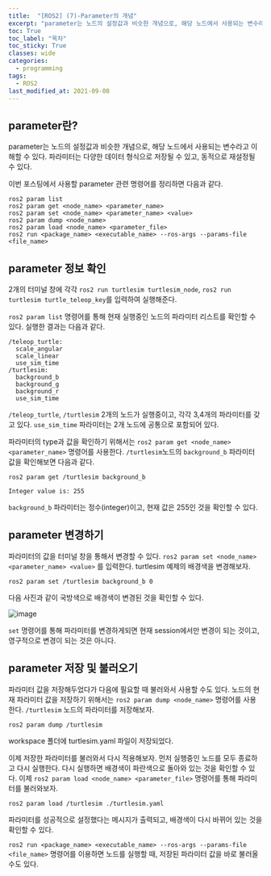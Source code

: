 ```yaml
---
title:  "[ROS2] (7)-Parameter의 개념"
excerpt: "parameter는 노드의 설정값과 비슷한 개념으로, 해당 노드에서 사용되는 변수라고 이해할 수 있다. 파라미터는 다양한 데이터 형식으로 저장될 수 있고, 동적으로 재설정될 수 있다."
toc: True
toc_label: "목차"
toc_sticky: True
classes: wide
categories:
  - programming
tags:
  - ROS2
last_modified_at: 2021-09-08
---
```


## parameter란?
parameter는 노드의 설정값과 비슷한 개념으로, 해당 노드에서 사용되는 변수라고 이해할 수 있다. 파라미터는 다양한 데이터 형식으로 저장될 수 있고, 동적으로 재설정될 수 있다.

이번 포스팅에서 사용할 parameter 관련 명령어를 정리하면 다음과 같다.

```
ros2 param list
ros2 param get <node_name> <parameter_name>
ros2 param set <node_name> <parameter_name> <value>
ros2 param dump <node_name>
ros2 param load <node_name> <parameter_file>
ros2 run <package_name> <executable_name> --ros-args --params-file <file_name>
```

## parameter 정보 확인
2개의 터미널 창에 각각 `ros2 run turtlesim turtlesim_node`, `ros2 run turtlesim turtle_teleop_key`를 입력하여 실행해준다.

`ros2 param list` 명령어를 통해 현재 실행중인 노드의 파라미터 리스트를 확인할 수 있다. 실행한 결과는 다음과 같다.

```
/teleop_turtle:
  scale_angular
  scale_linear
  use_sim_time
/turtlesim:
  background_b
  background_g
  background_r
  use_sim_time
```

`/teleop_turtle`, `/turtlesim` 2개의 노드가 실행중이고, 각각 3,4개의 파라미터를 갖고 있다. `use_sim_time` 파라미터는 2개 노드에 공통으로 포함되어 있다.

파라미터의 type과 값을 확인하기 위해서는 `ros2 param get <node_name> <parameter_name>` 명령어를 사용한다. `/turtlesim`노드의 `background_b` 파라미터 값을 확인해보면 다음과 같다.

```
ros2 param get /turtlesim background_b

Integer value is: 255
```

`background_b` 파라미터는 정수(integer)이고, 현재 값은 255인 것을 확인할 수 있다.

## parameter 변경하기
파라미터의 값을 터미널 창을 통해서 변경할 수 있다. `ros2 param set <node_name> <parameter_name> <value>` 를 입력한다. turtlesim 예제의 배경색을 변경해보자.

```
ros2 param set /turtlesim background_b 0
```

다음 사진과 같이 국방색으로 배경색이 변경된 것을 확인할 수 있다.

<img src="{{ site.url }}{{ site.baseurl }}/assets/images/2021-09-08-[ROS2]_(7)-Parameter의_개념/turtlesim_bg_color.png" alt="image"> 

`set` 명령어를 통해 파라미터를 변경하게되면 현재 session에서만 변경이 되는 것이고, 영구적으로 변경이 되는 것은 아니다.

## parameter 저장 및 불러오기
파라미터 값을 저장해두었다가 다음에 필요할 때 불러와서 사용할 수도 있다. 노드의 현재 파라미터 값을 저장하기 위해서는 `ros2 param dump <node_name>` 명령어를 사용한다. `/turtlesim` 노드의 파라미터를 저장해보자.

```
ros2 param dump /turtlesim
```

workspace 폴더에 turtlesim.yaml 파일이 저장되었다. 

이제 저장한 파라미터를 불러와서 다시 적용해보자. 먼저 실행중인 노드를 모두 종료하고 다시 실행한다. 다시 실행하면 배경색이 파란색으로 돌아와 있는 것을 확인할 수 있다. 이제 `ros2 param load <node_name> <parameter_file>` 명령어를 통해 파라미터를 불러와보자.

```
ros2 param load /turtlesim ./turtlesim.yaml
```

파라미터를 성공적으로 설정했다는 메시지가 출력되고, 배경색이 다시 바뀌어 있는 것을 확인할 수 있다.

`ros2 run <package_name> <executable_name> --ros-args --params-file <file_name>` 명령어를 이용하면 노드를 실행할 때, 저장된 파라미터 값을 바로 불러올 수도 있다.